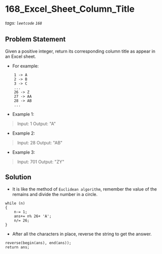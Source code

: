 # 168_Excel_Sheet_Column_Title
###### tags: `leetcode` `168`
## Problem Statement
Given a positive integer, return its corresponding column title as appear in an Excel sheet.

- For example:
```
    1 -> A
    2 -> B
    3 -> C
    ...
    26 -> Z
    27 -> AA
    28 -> AB 
    ...
```
- Example 1:

> Input: 1
> Output: "A"
- Example 2:

> Input: 28
> Output: "AB"
- Example 3:

> Input: 701
> Output: "ZY"

## Solution
- It is like the method of ```Euclidean algorithm```, remember the value of the remains and divide the number in a circle.

```cpp=
while (n)
{
    n-= 1;
    ans+= n% 26+ 'A';
    n/= 26;
}
```
- After all the characters in place, reverse the string to get the answer.

```cpp=
reverse(begin(ans), end(ans));
return ans;
```